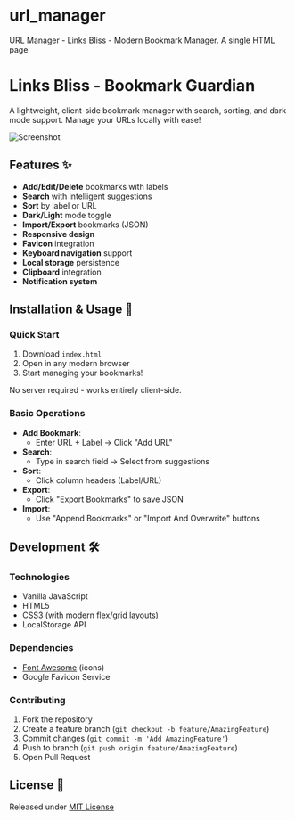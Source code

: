 # url_manager
URL Manager - Links Bliss - Modern Bookmark Manager. A single HTML page
# Links Bliss - Bookmark Guardian

A lightweight, client-side bookmark manager with search, sorting, and dark mode support. Manage your URLs locally with ease!

![Screenshot](screenshot.png) <!-- Add actual screenshot later -->

## Features ✨
- **Add/Edit/Delete** bookmarks with labels
- **Search** with intelligent suggestions
- **Sort** by label or URL
- **Dark/Light** mode toggle
- **Import/Export** bookmarks (JSON)
- **Responsive design**
- **Favicon** integration
- **Keyboard navigation** support
- **Local storage** persistence
- **Clipboard** integration
- **Notification system**

## Installation & Usage 🚀

### Quick Start
1. Download `index.html`
2. Open in any modern browser
3. Start managing your bookmarks!

No server required - works entirely client-side.

### Basic Operations
- **Add Bookmark**:
    - Enter URL + Label → Click "Add URL"
- **Search**:
    - Type in search field → Select from suggestions
- **Sort**:
    - Click column headers (Label/URL)
- **Export**:
    - Click "Export Bookmarks" to save JSON
- **Import**:
    - Use "Append Bookmarks" or "Import And Overwrite" buttons

## Development 🛠️

### Technologies
- Vanilla JavaScript
- HTML5
- CSS3 (with modern flex/grid layouts)
- LocalStorage API

### Dependencies
- [Font Awesome](https://fontawesome.com) (icons)
- Google Favicon Service

### Contributing
1. Fork the repository
2. Create a feature branch (`git checkout -b feature/AmazingFeature`)
3. Commit changes (`git commit -m 'Add AmazingFeature'`)
4. Push to branch (`git push origin feature/AmazingFeature`)
5. Open Pull Request

## License 📄
Released under [MIT License](LICENSE)
